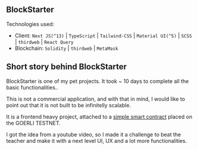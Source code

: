 ## BlockStarter

Technologies used:

 - Client:  `Next JS(^13)` | `TypeScript` | `Tailwind-CSS` | `Material UI(^5)` | `SCSS` | `thirdweb` | `React Query`
 - Blockchain: `Solidity` | `thirdweb` | `MetaMask`

## Short story behind BlockStarter

BlockStarter is one of my pet projects. It took ~ 10 days to complete all the basic functionalities..

This is not a commercial application, and with that in mind, I would like to point out that it is not built to be infinitelly scalable.

It is a frontend heavy project, attached to a [simple smart contract](https://github.com/Ninjaneer87/blockstarter-web3) placed on the GOERLI TESTNET.

I got the idea from a youtube video, so I made it a challenge to beat the teacher and make it with a next level UI, UX and a lot more functionalities.
